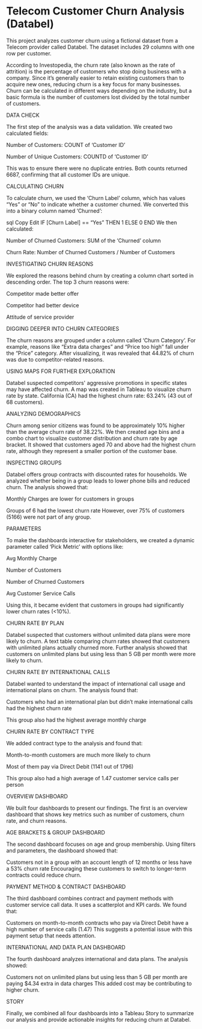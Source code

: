 # Telecom Customer Churn Analysis (Databel)

This project analyzes customer churn using a fictional dataset from a Telecom provider called Databel. The dataset includes 29 columns with one row per customer.

According to Investopedia, the churn rate (also known as the rate of attrition) is the percentage of customers who stop doing business with a company. Since it’s generally easier to retain existing customers than to acquire new ones, reducing churn is a key focus for many businesses. Churn can be calculated in different ways depending on the industry, but a basic formula is the number of customers lost divided by the total number of customers.

DATA CHECK

The first step of the analysis was a data validation. We created two calculated fields:

Number of Customers: COUNT of ‘Customer ID’

Number of Unique Customers: COUNTD of ‘Customer ID’

This was to ensure there were no duplicate entries. Both counts returned 6687, confirming that all customer IDs are unique.

CALCULATING CHURN

To calculate churn, we used the ‘Churn Label’ column, which has values “Yes” or “No” to indicate whether a customer churned. We converted this into a binary column named ‘Churned’:

sql
Copy
Edit
IF [Churn Label] == “Yes” THEN 1 ELSE 0 END
We then calculated:

Number of Churned Customers: SUM of the ‘Churned’ column

Churn Rate: Number of Churned Customers / Number of Customers

INVESTIGATING CHURN REASONS

We explored the reasons behind churn by creating a column chart sorted in descending order. The top 3 churn reasons were:

Competitor made better offer

Competitor had better device

Attitude of service provider

DIGGING DEEPER INTO CHURN CATEGORIES

The churn reasons are grouped under a column called ‘Churn Category’. For example, reasons like “Extra data charges” and “Price too high” fall under the “Price” category. After visualizing, it was revealed that 44.82% of churn was due to competitor-related reasons.

USING MAPS FOR FURTHER EXPLORATION

Databel suspected competitors' aggressive promotions in specific states may have affected churn. A map was created in Tableau to visualize churn rate by state. California (CA) had the highest churn rate: 63.24% (43 out of 68 customers).

ANALYZING DEMOGRAPHICS

Churn among senior citizens was found to be approximately 10% higher than the average churn rate of 38.22%. We then created age bins and a combo chart to visualize customer distribution and churn rate by age bracket. It showed that customers aged 70 and above had the highest churn rate, although they represent a smaller portion of the customer base.

INSPECTING GROUPS

Databel offers group contracts with discounted rates for households. We analyzed whether being in a group leads to lower phone bills and reduced churn. The analysis showed that:

Monthly Charges are lower for customers in groups

Groups of 6 had the lowest churn rate However, over 75% of customers (5166) were not part of any group.

PARAMETERS

To make the dashboards interactive for stakeholders, we created a dynamic parameter called ‘Pick Metric’ with options like:

Avg Monthly Charge

Number of Customers

Number of Churned Customers

Avg Customer Service Calls

Using this, it became evident that customers in groups had significantly lower churn rates (<10%).

CHURN RATE BY PLAN

Databel suspected that customers without unlimited data plans were more likely to churn. A text table comparing churn rates showed that customers with unlimited plans actually churned more. Further analysis showed that customers on unlimited plans but using less than 5 GB per month were more likely to churn.

CHURN RATE BY INTERNATIONAL CALLS

Databel wanted to understand the impact of international call usage and international plans on churn. The analysis found that:

Customers who had an international plan but didn’t make international calls had the highest churn rate

This group also had the highest average monthly charge

CHURN RATE BY CONTRACT TYPE

We added contract type to the analysis and found that:

Month-to-month customers are much more likely to churn

Most of them pay via Direct Debit (1141 out of 1796)

This group also had a high average of 1.47 customer service calls per person

OVERVIEW DASHBOARD

We built four dashboards to present our findings. The first is an overview dashboard that shows key metrics such as number of customers, churn rate, and churn reasons.

AGE BRACKETS & GROUP DASHBOARD

The second dashboard focuses on age and group membership. Using filters and parameters, the dashboard showed that:

Customers not in a group with an account length of 12 months or less have a 53% churn rate Encouraging these customers to switch to longer-term contracts could reduce churn.

PAYMENT METHOD & CONTRACT DASHBOARD

The third dashboard combines contract and payment methods with customer service call data. It uses a scatterplot and KPI cards. We found that:

Customers on month-to-month contracts who pay via Direct Debit have a high number of service calls (1.47) This suggests a potential issue with this payment setup that needs attention.

INTERNATIONAL AND DATA PLAN DASHBOARD

The fourth dashboard analyzes international and data plans. The analysis showed:

Customers not on unlimited plans but using less than 5 GB per month are paying $4.34 extra in data charges This added cost may be contributing to higher churn.

STORY

Finally, we combined all four dashboards into a Tableau Story to summarize our analysis and provide actionable insights for reducing churn at Databel.








